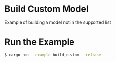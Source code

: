 
# Build Custom Model

Example of building a model not in the supported list

# Run the Example

```Bash
$ cargo run --example build_custom --release
```